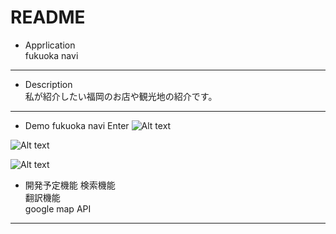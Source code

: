 # README


* Apprlication  
fukuoka navi
---
* Description  
私が紹介したい福岡のお店や観光地の紹介です。
---
* Demo
fukuoka navi Enter
![Alt text](/path/to/top.png)

![Alt text](/path/to/top1.png)

![Alt text](/path/to/top3.png)

* 開発予定機能 
検索機能  
翻訳機能  
google map API   
---




